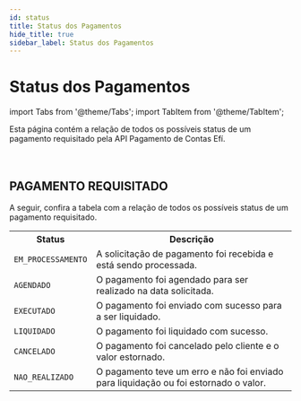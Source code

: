 ```yaml
---
id: status
title: Status dos Pagamentos
hide_title: true
sidebar_label: Status dos Pagamentos
---
```

<h1 className="titulo">Status dos Pagamentos</h1>
<div className="conteudo">

import Tabs from '@theme/Tabs';
import TabItem from '@theme/TabItem';


<div className="subtitulo">
Esta página contém a relação de todos os possíveis status de um pagamento requisitado pela API Pagamento de Contas Efí.
</div>

<br/>
<br/>

## PAGAMENTO REQUISITADO

A seguir, confira a tabela com a relação de todos os possíveis status de um pagamento requisitado.

<div className="table-status">
  <table>
    <tbody>
      <tr>
        <th>Status</th>
        <th>Descrição</th>
      </tr>
      <tr>
        <td><code>EM_PROCESSAMENTO</code>  </td>
        <td>A solicitação de pagamento foi recebida e está sendo processada.</td>
      </tr>
      <tr>
        <td><code>AGENDADO</code>  </td>
        <td>O pagamento foi agendado para ser realizado na data solicitada.</td>
      </tr>
      <tr>
        <td><code>EXECUTADO</code>  </td>
        <td>O pagamento foi enviado com sucesso para a ser liquidado.</td>
      </tr>
       <tr>
        <td><code>LIQUIDADO</code>  </td>
        <td>O pagamento foi liquidado com sucesso.</td>
      </tr>
       <tr>
        <td><code>CANCELADO</code>  </td>
        <td>O pagamento foi cancelado pelo cliente e o valor estornado.</td>
      </tr>
       <tr>
        <td><code>NAO_REALIZADO</code>  </td>
        <td>O pagamento teve um erro e não foi enviado para liquidação ou foi estornado o valor.</td>
      </tr>
    </tbody>
  </table>
</div>                                                                                                                                      


</div>
